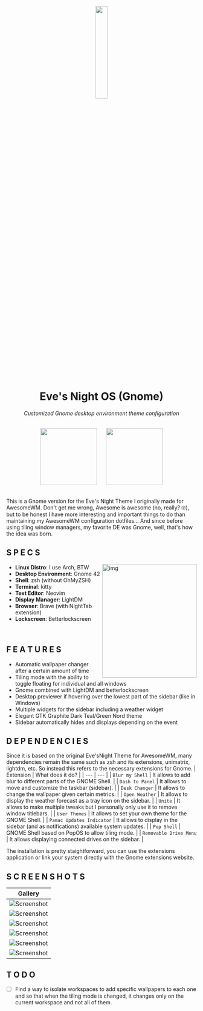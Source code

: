 <p align="center">
  <img width="25%" src="https://images-wixmp-ed30a86b8c4ca887773594c2.wixmp.com/f/26fe3e31-4dac-4607-9322-66f5d99ac450/d732v6b-0ed2ac7a-32d5-42a7-8e7d-70f701fd43d0.png/v1/fill/w_1024,h_1024,strp/ubuntu_gnome_logo_concept_by_cyb3rtek_d732v6b-fullview.png?token=eyJ0eXAiOiJKV1QiLCJhbGciOiJIUzI1NiJ9.eyJzdWIiOiJ1cm46YXBwOjdlMGQxODg5ODIyNjQzNzNhNWYwZDQxNWVhMGQyNmUwIiwiaXNzIjoidXJuOmFwcDo3ZTBkMTg4OTgyMjY0MzczYTVmMGQ0MTVlYTBkMjZlMCIsIm9iaiI6W1t7ImhlaWdodCI6Ijw9MTAyNCIsInBhdGgiOiJcL2ZcLzI2ZmUzZTMxLTRkYWMtNDYwNy05MzIyLTY2ZjVkOTlhYzQ1MFwvZDczMnY2Yi0wZWQyYWM3YS0zMmQ1LTQyYTctOGU3ZC03MGY3MDFmZDQzZDAucG5nIiwid2lkdGgiOiI8PTEwMjQifV1dLCJhdWQiOlsidXJuOnNlcnZpY2U6aW1hZ2Uub3BlcmF0aW9ucyJdfQ.UhF03xbRGRZRt3QPv1uY1SuK9jxvZJZ6eiF2Gxeq3go" />
</p>

<div align="center">
  <h1>Eve's Night OS (Gnome)</h1>
  <i>Customized Gnome desktop environment theme configuration</i>
</div>

<br/>
<p align="center">
<a href="https://github.com/e-Rivers/Eve-sNight/blob/main/GNOME-VERSION.md#d-e-p-e-n-d-e-n-c-i-e-s"><img width="150px" style="padding: 0 10px;" src="https://lh3.googleusercontent.com/pw/AM-JKLWyv_6jHczB8Op9L5YJwOWskpEQjUE8oiZGtoXpp_-M7CWZBLkBsXrtLiOQ6_welZ47koujI_-c-ETLlJjipy8NgmmxZPeVVQponAYmpLheGxeqHjsbbGQhwiA06oHicstVtYPkWmXz9Y2Wd5Y9Jz-U=w750-h250-no?authuser=0"></a>
<a href="https://github.com/e-Rivers/Eve-sNight/blob/main/GNOME-VERSION.md#s-c-r-e-e-n-s-h-o-t-s"><img width="150px" style="padding: 0 10px;" src="https://lh3.googleusercontent.com/pw/AM-JKLVjpryXMg5zbx7wKzxWfmkFHkzimamVrRQC3uBS0T53lGPmf4RYewe_YUO9eKUFqoj_pjsx5XQAxJKFiwPU_WY0nTg324Ad-iKsD1sHo-32ie_UpVO7eXj6S9BYWTjJvsAih4CGFwCEAafcm5-1I3Zb=w750-h250-no?authuser=0"></a>
</p>

<br />
This is a Gnome version for the Eve's Night Theme I originally made for AwesomeWM. Don't get me wrong, Awesome is awesome (no, really? 🙄), but to be honest I have more interesting and important things to do than maintaining my AwesomeWM configuration dotfiles... And since before using tiling window managers, my favorite DE was Gnome, well, that's how the idea was born.

## S P E C S

<img src="https://c.tenor.com/ihEIlToAUZYAAAAC/linux-chad.gif" alt="img" align="right" width="250px" height="300px">


+ **Linux Distro**: I use Arch, BTW
+ **Desktop Environment**: Gnome 42
+ **Shell**: zsh (without OhMyZSH)
+ **Terminal**: kitty
+ **Text Editor**: Neovim
+ **Display Manager**: LightDM
+ **Browser**: Brave (with NightTab extension)
+ **Lockscreen**: Betterlockscreen

<br />

## F E A T U R E S

- Automatic wallpaper changer after a certain amount of time
- Tiling mode with the ability to toggle floating for individual and all windows
- Gnome combined with LightDM and betterlockscreen
- Desktop previewer if hovering over the lowest part of the sidebar (like in Windows)
- Multiple widgets for the sidebar including a weather widget
- Elegant GTK Graphite Dark Teal/Green Nord theme
- Sidebar automatically hides and displays depending on the event

## D E P E N D E N C I E S
Since it is based on the original Eve'sNight Theme for AwesomeWM, many dependencies remain the same such as zsh and its extensions, unimatrix, lightdm, etc. So instead this refers to the necessary extensions for Gnome.
| Extension | What does it do? |
| --- | --- |
| `Blur my Shell` | It allows to add blur to different parts of the GNOME Shell. |
| `Dash to Panel` | It allows to move and customize the taskbar (sidebar). |
| `Desk Changer` | It allows to change the wallpaper given certain metrics. |
| `Open Weather` | It allows to display the weather forecast as a tray icon on the sidebar. |
| `Unite` | It allows to make multiple tweaks but I personally only use it to remove window titlebars. |
| `User Themes` | It allows to set your own theme for the GNOME Shell. |
| `Pamac Updates Indicator` | It allows to display in the sidebar (and as notifications) available system updates. |
| `Pop Shell` | GNOME Shell based on PopOS to allow tiling mode. |
| `Removable Drive Menu` | It allows displaying connected drives on the sidebar. |


The installation is pretty staightforward, you can use the extensions application or link your system directly with the Gnome extensions website.

## S C R E E N S H O T S
| Gallery |
| --- |
| ![Screenshot](https://lh3.googleusercontent.com/pw/AM-JKLUcL9h3Tsmq5bB8jh4WnkqygazFYsBrFz4vVHYaF8wszxTz7AUVK0wK9zHSv8c2NymthtIlR3HRl3X3zGyOg0NVaZSpEWBtptpqmlo_qwwkUYplZGhNBhpfpMY7EaPjkjwvB79JUYbbb_my2yWgK9ML=w1723-h969-no?authuser=0) |
| ![Screenshot](https://lh3.googleusercontent.com/pw/AM-JKLXqhmSmJL--2hz8QOdqvoJC-95tW7PoZD9Pf6q0FzLWKOxbgjmzHTIXB1gjL8urJuYuBR5Dt1if3GO8DVCdSi5DBkZb9F5xPH-rHuRhvq6uC9R03J0yO8bt_PJFKiidZYVkRKvZFDUkkyJ_r23gOwsa=w1723-h969-no?authuser=0) |
| ![Screenshot](https://lh3.googleusercontent.com/pw/AM-JKLXfJp0xxokRrQ8-ilJ1igd4cgfqUd2p_qoXWDEXXf76W-W7ugT8flMjujs_LlXjPDfM2M9hVrsOivHRLBHKnbnCRBoum1w5Ki7w5t4rsuvqoCM7gOM25GH99aPWVvNgRJdMAtAR6hu0nEuromOpegoY=w1723-h969-no?authuser=0) |
| ![Screenshot](https://lh3.googleusercontent.com/pw/AM-JKLVtltHLoHdDtCtsyxqGcfeDFwpHnGrbFihA-1zKKg64sssdJwswd2tGBD2Q6va2z7soAqfxoc9EWkQPb_DT410i0Z0tHHVqm5n_n0oxxkZ4MhX2bqvRb1Fkw35O6HQe1BR32J8rKT1Da8FNIgqDTsgM=w1723-h969-no?authuser=0) |
| ![Screenshot](https://lh3.googleusercontent.com/pw/AM-JKLXSm93BZ_MO9DMDllELaeBLWJfBtVc2m7Qw0lKw-P_quys2M3fPAcseI9LlTLjUCsfC-RkEcMdcwx-qBr4kCr70XKUVkwrkjLCoGThO72kZwYhoYFnBPuTvaAnKLRA3PSGdjlaVts-DoXeRQpPQd4I5=w1723-h969-no?authuser=0) |
| ![Screenshot](https://lh3.googleusercontent.com/pw/AM-JKLWs9e1TD4Rb8GZUEdlTolvVkT1hPwmyP1ugQFKvxgRjBu6mvmmVeAh50znpdkXCZleiw8Sgd-VRK47wgPyt2J8U_bb4iog8TNicI67trxLdkVQrtBvv54R4d6oooA7SX9s1fYaqXFzYJetcSDJDI7XB=w1723-h969-no?authuser=0) |

## T O D O

- [ ] Find a way to isolate workspaces to add specific wallpapers to each one and so that when the tiling mode is changed, it changes only on the current workspace and not all of them.
